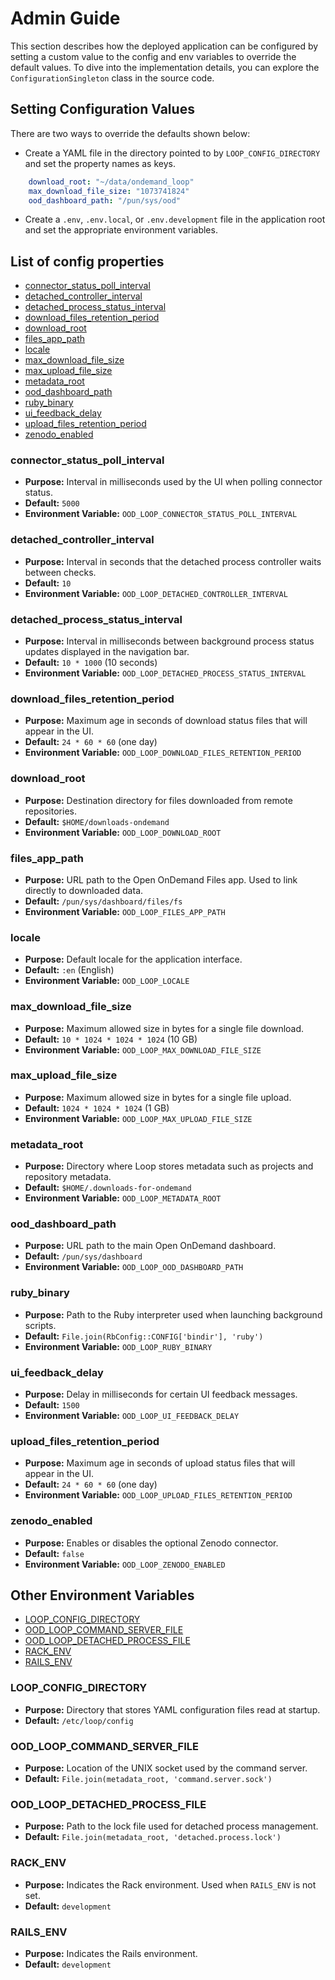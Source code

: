 # Admin Guide

This section describes how the deployed application can be configured by
setting a custom value to the config and env variables to override the
default values. To dive into the implementation details, you can 
explore the `ConfigurationSingleton` class in the source code.

## Setting Configuration Values

There are two ways to override the defaults shown below:

- Create a YAML file in the directory pointed to by `LOOP_CONFIG_DIRECTORY` and set the property names as keys.
  
```yaml
    download_root: "~/data/ondemand_loop"
    max_download_file_size: "1073741824"
    ood_dashboard_path: "/pun/sys/ood"
```

- Create a `.env`, `.env.local`, or `.env.development` file in the application root and set the appropriate environment variables.


## List of config properties
- [connector_status_poll_interval](#connector_status_poll_interval)
- [detached_controller_interval](#detached_controller_interval)
- [detached_process_status_interval](#detached_process_status_interval)
- [download_files_retention_period](#download_files_retention_period)
- [download_root](#download_root)
- [files_app_path](#files_app_path)
- [locale](#locale)
- [max_download_file_size](#max_download_file_size)
- [max_upload_file_size](#max_upload_file_size)
- [metadata_root](#metadata_root)
- [ood_dashboard_path](#ood_dashboard_path)
- [ruby_binary](#ruby_binary)
- [ui_feedback_delay](#ui_feedback_delay)
- [upload_files_retention_period](#upload_files_retention_period)
- [zenodo_enabled](#zenodo_enabled)

### connector_status_poll_interval
- **Purpose:** Interval in milliseconds used by the UI when polling connector status.
- **Default:** `5000`
- **Environment Variable:** `OOD_LOOP_CONNECTOR_STATUS_POLL_INTERVAL`

### detached_controller_interval
- **Purpose:** Interval in seconds that the detached process controller waits between checks.
- **Default:** `10`
- **Environment Variable:** `OOD_LOOP_DETACHED_CONTROLLER_INTERVAL`

### detached_process_status_interval
- **Purpose:** Interval in milliseconds between background process status updates displayed in the navigation bar.
- **Default:** `10 * 1000` (10 seconds)
- **Environment Variable:** `OOD_LOOP_DETACHED_PROCESS_STATUS_INTERVAL`

### download_files_retention_period
- **Purpose:** Maximum age in seconds of download status files that will appear in the UI.
- **Default:** `24 * 60 * 60` (one day)
- **Environment Variable:** `OOD_LOOP_DOWNLOAD_FILES_RETENTION_PERIOD`

### download_root
- **Purpose:** Destination directory for files downloaded from remote repositories.
- **Default:** `$HOME/downloads-ondemand`
- **Environment Variable:** `OOD_LOOP_DOWNLOAD_ROOT`

### files_app_path
- **Purpose:** URL path to the Open OnDemand Files app. Used to link directly to downloaded data.
- **Default:** `/pun/sys/dashboard/files/fs`
- **Environment Variable:** `OOD_LOOP_FILES_APP_PATH`

### locale
- **Purpose:** Default locale for the application interface.
- **Default:** `:en` (English)
- **Environment Variable:** `OOD_LOOP_LOCALE`

### max_download_file_size
- **Purpose:** Maximum allowed size in bytes for a single file download.
- **Default:** `10 * 1024 * 1024 * 1024` (10 GB)
- **Environment Variable:** `OOD_LOOP_MAX_DOWNLOAD_FILE_SIZE`

### max_upload_file_size
- **Purpose:** Maximum allowed size in bytes for a single file upload.
- **Default:** `1024 * 1024 * 1024` (1 GB)
- **Environment Variable:** `OOD_LOOP_MAX_UPLOAD_FILE_SIZE`

### metadata_root
- **Purpose:** Directory where Loop stores metadata such as projects and repository metadata.
- **Default:** `$HOME/.downloads-for-ondemand`
- **Environment Variable:** `OOD_LOOP_METADATA_ROOT`

### ood_dashboard_path
- **Purpose:** URL path to the main Open OnDemand dashboard.
- **Default:** `/pun/sys/dashboard`
- **Environment Variable:** `OOD_LOOP_OOD_DASHBOARD_PATH`

### ruby_binary
- **Purpose:** Path to the Ruby interpreter used when launching background scripts.
- **Default:** `File.join(RbConfig::CONFIG['bindir'], 'ruby')`
- **Environment Variable:** `OOD_LOOP_RUBY_BINARY`

### ui_feedback_delay
- **Purpose:** Delay in milliseconds for certain UI feedback messages.
- **Default:** `1500`
- **Environment Variable:** `OOD_LOOP_UI_FEEDBACK_DELAY`

### upload_files_retention_period
- **Purpose:** Maximum age in seconds of upload status files that will appear in the UI.
- **Default:** `24 * 60 * 60` (one day)
- **Environment Variable:** `OOD_LOOP_UPLOAD_FILES_RETENTION_PERIOD`

### zenodo_enabled
- **Purpose:** Enables or disables the optional Zenodo connector.
- **Default:** `false`
- **Environment Variable:** `OOD_LOOP_ZENODO_ENABLED`

## Other Environment Variables
- [LOOP_CONFIG_DIRECTORY](#loop_config_directory)
- [OOD_LOOP_COMMAND_SERVER_FILE](#ood_loop_command_server_file)
- [OOD_LOOP_DETACHED_PROCESS_FILE](#ood_loop_detached_process_file)
- [RACK_ENV](#rack_env)
- [RAILS_ENV](#rails_env)

### LOOP_CONFIG_DIRECTORY
- **Purpose:** Directory that stores YAML configuration files read at startup.
- **Default:** `/etc/loop/config`

### OOD_LOOP_COMMAND_SERVER_FILE
- **Purpose:** Location of the UNIX socket used by the command server.
- **Default:** `File.join(metadata_root, 'command.server.sock')`

### OOD_LOOP_DETACHED_PROCESS_FILE
- **Purpose:** Path to the lock file used for detached process management.
- **Default:** `File.join(metadata_root, 'detached.process.lock')`

### RACK_ENV
- **Purpose:** Indicates the Rack environment. Used when `RAILS_ENV` is not set.
- **Default:** `development`

### RAILS_ENV
- **Purpose:** Indicates the Rails environment.
- **Default:** `development`